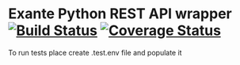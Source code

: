 # Exante Python REST API wrapper [![Build Status](https://travis-ci.com/denisvolokh/exante-python-api.svg?branch=master)](https://travis-ci.com/denisvolokh/exante-python-api) [![Coverage Status](https://coveralls.io/repos/github/denisvolokh/exante-python-api/badge.svg?branch=master)](https://coveralls.io/github/denisvolokh/exante-python-api?branch=master)


To run tests place create .test.env file and populate it
